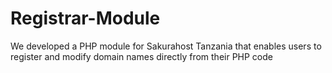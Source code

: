 # Registrar-Module
We developed a PHP module for Sakurahost Tanzania that enables users to register and modify domain names directly from their PHP code
